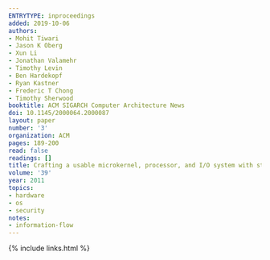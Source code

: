 ```yaml
---
ENTRYTYPE: inproceedings
added: 2019-10-06
authors:
- Mohit Tiwari
- Jason K Oberg
- Xun Li
- Jonathan Valamehr
- Timothy Levin
- Ben Hardekopf
- Ryan Kastner
- Frederic T Chong
- Timothy Sherwood
booktitle: ACM SIGARCH Computer Architecture News
doi: 10.1145/2000064.2000087
layout: paper
number: '3'
organization: ACM
pages: 189-200
read: false
readings: []
title: Crafting a usable microkernel, processor, and I/O system with strict and provable information flow security
volume: '39'
year: 2011
topics:
- hardware
- os
- security
notes:
- information-flow
---
```


{% include links.html %}
